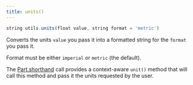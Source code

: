 ```yaml
---
title: units()
---
```


```js
string utils.units(float value, string format = 'metric')
```

Converts the units `value` you pass it into a formatted string for the `format` you pass it.

Format must be either `imperial` or `metric` (the default).

<Tip>

The [Part.shorthand](/reference/api/part/shorthand/) call provides a context-aware
`unit()` method that will call this method and pass it the units requested by the user.

</Tip>


